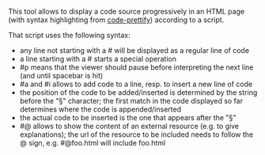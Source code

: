 This tool allows to display a code source progressively in an HTML page (with syntax highlighting from [code-prettify](http://code.google.com/p/google-code-prettify/)) according to a script.

That script uses the following syntax:
* any line not starting with a # will be displayed as a regular line of code
* a line starting with a # starts a special operation
* #p means that the viewer should pause before interpreting the next line (and until spacebar is hit)
* #a and #i allows to add code to a line, resp. to insert a new line of code
* the position of the code to be added/inserted is determined by the string before the "§" character; the first match in the code displayed so far determines where the code is appended/inserted
* the actual code to be inserted is the one that appears after the "§"
* #@ allows to show the content of an external resource (e.g. to give explanations); the url of the resource to be included needs to follow the @ sign, e.g. #@foo.html will include foo.html